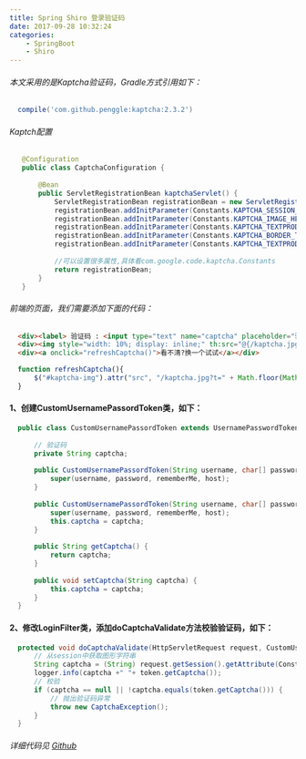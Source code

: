 ```yaml
---
title: Spring Shiro 登录验证码
date: 2017-09-28 10:32:24
categories:
	- SpringBoot
	- Shiro
---
```

###### 本文采用的是Kaptcha验证码，Gradle方式引用如下：
  ```gradle
	compile('com.github.penggle:kaptcha:2.3.2')
  ```
<!-- more -->
###### Kaptch配置
 ```java
	@Configuration
	public class CaptchaConfiguration {
	
	    @Bean
	    public ServletRegistrationBean kaptchaServlet() {
	        ServletRegistrationBean registrationBean = new ServletRegistrationBean(new KaptchaServlet(), "/kaptcha.jpg");
	        registrationBean.addInitParameter(Constants.KAPTCHA_SESSION_CONFIG_KEY, Constants.KAPTCHA_SESSION_KEY);
	        registrationBean.addInitParameter(Constants.KAPTCHA_IMAGE_HEIGHT,"60");//高度
	        registrationBean.addInitParameter(Constants.KAPTCHA_TEXTPRODUCER_FONT_SIZE,"50");//字体大小
	        registrationBean.addInitParameter(Constants.KAPTCHA_BORDER_THICKNESS,"1"); //边框
	        registrationBean.addInitParameter(Constants.KAPTCHA_TEXTPRODUCER_FONT_COLOR, "red"); //文字颜色
	
	        //可以设置很多属性,具体看com.google.code.kaptcha.Constants
	        return registrationBean;
	    }
	}
 ```
###### 前端的页面，我们需要添加下面的代码：
  ```html
	<div><label> 验证码 : <input type="text" name="captcha" placeholder="验证码"/> </label></div>
	<div><img style="width: 10%; display: inline;" th:src="@{/kaptcha.jpg}" title="点击切换" id="kaptcha-img"/></div>
	<div><a onclick="refreshCaptcha()">看不清?换一个试试</a></div>
  ```
  ```javascript
	function refreshCaptcha(){
		$("#kaptcha-img").attr("src", "/kaptcha.jpg?t=" + Math.floor(Math.random() * 100));
	}	
  ```
#### 1、创建CustomUsernamePassordToken类，如下：
  ```java
	public class CustomUsernamePassordToken extends UsernamePasswordToken {
	
	    // 验证码
	    private String captcha;
	
	    public CustomUsernamePassordToken(String username, char[] password, boolean rememberMe, String host) {
	        super(username, password, rememberMe, host);
	    }
	
	    public CustomUsernamePassordToken(String username, char[] password, boolean rememberMe, String host, String captcha) {
	        super(username, password, rememberMe, host);
	        this.captcha = captcha;
	    }
	
	    public String getCaptcha() {
	        return captcha;
	    }
	
	    public void setCaptcha(String captcha) {
	        this.captcha = captcha;
	    }
	}

  ```
#### 2、修改LoginFilter类，添加doCaptchaValidate方法校验验证码，如下：
  ```java
    protected void doCaptchaValidate(HttpServletRequest request, CustomUsernamePassordToken token) {
        // 从session中获取图形字符串
        String captcha = (String) request.getSession().getAttribute(Constants.KAPTCHA_SESSION_KEY);
        logger.info(captcha +" "+ token.getCaptcha());
        // 校验
        if (captcha == null || !captcha.equals(token.getCaptcha())) {
            // 抛出验证码异常
            throw new CaptchaException();
        }
    }
  ```
###### 详细代码见 [Github](https://github.com/WhiteCode2016/WhiteCode/blob/master/whitecode-core/src/main/java/com/whitecode/shiro/filter/LoginFilter.java)